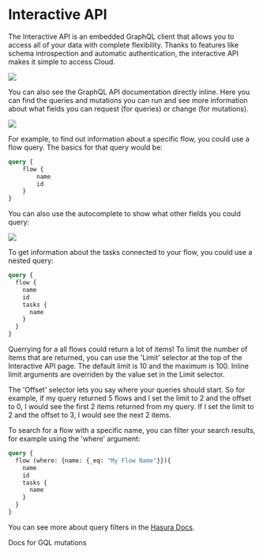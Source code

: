 # Interactive API


The Interactive API is an embedded GraphQL client that allows you to access all of your data with complete flexibility. Thanks to features like schema introspection and automatic authentication, the interactive API makes it simple to access Cloud. 

![](/cloud/ui/interactive-api.png)

You can also see the GraphQL API documentation directly inline.  Here you can find the queries and mutations you can run and see more information about what fields you can request (for queries) or change (for mutations).

![](/cloud/ui/interactive-api-inline-docs.png)

For example, to find out information about a specific flow, you could use a flow query.  The basics for that query would be:

```graphql
query {
    flow {
        name
        id
    }
}
```
You can also use the autocomplete to show what other fields you could query:

![](/cloud/ui/dropdown-on-interactive-api.png)

To get information about the tasks connected to your flow, you could use a nested query:

```graphql
query {
  flow {
    name 
    id
    tasks {
      name
    }
  }
}
```

Querrying for a all flows could return a lot of items!  To limit the number of items that are returned, you can use the 'Limit' selector at the top of the Interactive API page. The default limit is 10 and the maximum is 100. Inline limit arguments are overriden by the value set in the Limit selector. 

The 'Offset' selector lets you say where your queries should start. So for example, if my query returned 5 flows and I set the limit to 2 and the offset to 0, I would see the first 2 items returned from my query.  If I set the limit to 2 and the offset to 3, I would see the next 2 items.  

To search for a flow with a specific name, you can filter your search results, for example using the 'where' argument:

```graphql
query {
  flow (where: {name: {_eq: "My Flow Name"}}){
    name 
    id
    tasks {
      name
    }
  }
}
```

You can see more about query filters in the [Hasura Docs](https://hasura.io/docs/1.0/graphql/manual/queries/query-filters.html).





Docs for GQL mutations



